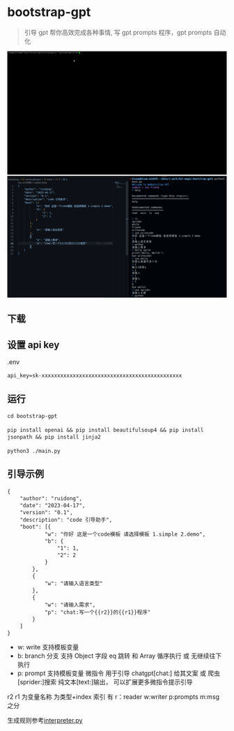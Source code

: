 # bootstrap-gpt

> 引导 gpt 帮你高效完成各种事情, 写 gpt prompts 程序，gpt prompts 自动化

![bootstrap-gpt](./doc/demo.gif)
![bootstrap-gpt](./doc/screen_cn.png)

## 下载

## 设置 api key

.env

```
api_key=sk-xxxxxxxxxxxxxxxxxxxxxxxxxxxxxxxxxxxxxxxxxxxxx
```

## 运行

```
cd bootstrap-gpt

pip install openai && pip install beautifulsoup4 && pip install jsonpath && pip install jinja2

python3 ./main.py
```

## 引导示例

```
{
    "author": "ruidong",
    "date": "2023-04-17",
    "version": "0.1",
    "description": "code 引导助手",
    "boot": [{
            "w": "你好 这是一个code模板 请选择模板 1.simple 2.demo",
            "b": {
                "1": 1,
                "2": 2
            }
        },
        {
            "w": "请输入语言类型"
        },
        {
            "w": "请输入需求",
            "p": "chat:写一个{{r2}}的{{r1}}程序"
        }
    ]
}
```

- w: write 支持模板变量
- b: branch 分支 支持 Object 字段 eq 跳转 和 Array 循序执行 或 无继续往下执行
- p: prompt 支持模板变量 微指令 用于引导 chatgpt[chat:] 给其文案 或 爬虫[sprider:]搜索 纯文本[text:]输出， 可以扩展更多微指令提示引导

r2 r1 为变量名称 为类型+index 索引 有 r：reader w:writer p:prompts m:msg 之分

生成规则参考[interpreter.py](./interpreter.py)
